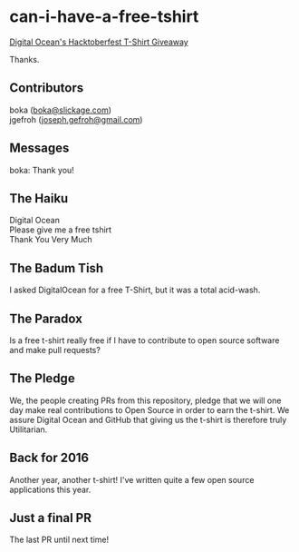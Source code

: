 # can-i-have-a-free-tshirt
[Digital Ocean's Hacktoberfest T-Shirt Giveaway](https://hacktoberfest.digitalocean.com/)  

Thanks.

## Contributors
boka (boka@slickage.com)  
jgefroh (joseph.gefroh@gmail.com)

## Messages
boka:  Thank you!


## The Haiku
Digital Ocean  
Please give me a free tshirt  
Thank You Very Much  

## The Badum Tish
I asked DigitalOcean for a free T-Shirt, but it was a total acid-wash.

## The Paradox
Is a free t-shirt really free if I have to contribute to open source software and make pull requests?

## The Pledge
We, the people creating PRs from this repository, pledge that we will one day make real contributions to Open Source in order to earn the t-shirt. We assure Digital Ocean and GitHub that giving us the t-shirt is therefore truly Utilitarian.

## Back for 2016
Another year, another t-shirt! I've written quite a few open source applications this year.

## Just a final PR
The last PR until next time!
